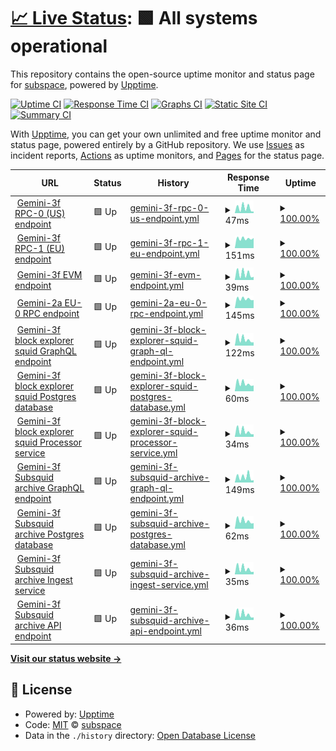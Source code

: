 # [📈 Live Status](https://status.subspace.network): <!--live status--> **🟩 All systems operational**

This repository contains the open-source uptime monitor and status page for [subspace](https://subspace.network), powered by [Upptime](https://github.com/upptime/upptime).

[![Uptime CI](https://github.com/subspace/status/workflows/Uptime%20CI/badge.svg)](https://github.com/subspace/status/actions?query=workflow%3A%22Uptime+CI%22)
[![Response Time CI](https://github.com/subspace/status/workflows/Response%20Time%20CI/badge.svg)](https://github.com/subspace/status/actions?query=workflow%3A%22Response+Time+CI%22)
[![Graphs CI](https://github.com/subspace/status/workflows/Graphs%20CI/badge.svg)](https://github.com/subspace/status/actions?query=workflow%3A%22Graphs+CI%22)
[![Static Site CI](https://github.com/subspace/status/workflows/Static%20Site%20CI/badge.svg)](https://github.com/subspace/status/actions?query=workflow%3A%22Static+Site+CI%22)
[![Summary CI](https://github.com/subspace/status/workflows/Summary%20CI/badge.svg)](https://github.com/subspace/status/actions?query=workflow%3A%22Summary+CI%22)

With [Upptime](https://upptime.js.org), you can get your own unlimited and free uptime monitor and status page, powered entirely by a GitHub repository. We use [Issues](https://github.com/subspace/status/issues) as incident reports, [Actions](https://github.com/subspace/status/actions) as uptime monitors, and [Pages](https://status.subspace.network) for the status page.

<!--start: status pages-->
<!-- This summary is generated by Upptime (https://github.com/upptime/upptime) -->
<!-- Do not edit this manually, your changes will be overwritten -->
<!-- prettier-ignore -->
| URL | Status | History | Response Time | Uptime |
| --- | ------ | ------- | ------------- | ------ |
| <img alt="" src="https://icons.duckduckgo.com/ip3/null.ico" height="13"> [Gemini-3f RPC-0 (US) endpoint](rpc-0.gemini-3f.subspace.network) | 🟩 Up | [gemini-3f-rpc-0-us-endpoint.yml](https://github.com/subspace/status/commits/HEAD/history/gemini-3f-rpc-0-us-endpoint.yml) | <details><summary><img alt="Response time graph" src="./graphs/gemini-3f-rpc-0-us-endpoint/response-time-week.png" height="20"> 47ms</summary><br><a href="https://status.subspace.network/history/gemini-3f-rpc-0-us-endpoint"><img alt="Response time 59" src="https://img.shields.io/endpoint?url=https%3A%2F%2Fraw.githubusercontent.com%2Fsubspace%2Fstatus%2FHEAD%2Fapi%2Fgemini-3f-rpc-0-us-endpoint%2Fresponse-time.json"></a><br><a href="https://status.subspace.network/history/gemini-3f-rpc-0-us-endpoint"><img alt="24-hour response time 14" src="https://img.shields.io/endpoint?url=https%3A%2F%2Fraw.githubusercontent.com%2Fsubspace%2Fstatus%2FHEAD%2Fapi%2Fgemini-3f-rpc-0-us-endpoint%2Fresponse-time-day.json"></a><br><a href="https://status.subspace.network/history/gemini-3f-rpc-0-us-endpoint"><img alt="7-day response time 47" src="https://img.shields.io/endpoint?url=https%3A%2F%2Fraw.githubusercontent.com%2Fsubspace%2Fstatus%2FHEAD%2Fapi%2Fgemini-3f-rpc-0-us-endpoint%2Fresponse-time-week.json"></a><br><a href="https://status.subspace.network/history/gemini-3f-rpc-0-us-endpoint"><img alt="30-day response time 60" src="https://img.shields.io/endpoint?url=https%3A%2F%2Fraw.githubusercontent.com%2Fsubspace%2Fstatus%2FHEAD%2Fapi%2Fgemini-3f-rpc-0-us-endpoint%2Fresponse-time-month.json"></a><br><a href="https://status.subspace.network/history/gemini-3f-rpc-0-us-endpoint"><img alt="1-year response time 59" src="https://img.shields.io/endpoint?url=https%3A%2F%2Fraw.githubusercontent.com%2Fsubspace%2Fstatus%2FHEAD%2Fapi%2Fgemini-3f-rpc-0-us-endpoint%2Fresponse-time-year.json"></a></details> | <details><summary><a href="https://status.subspace.network/history/gemini-3f-rpc-0-us-endpoint">100.00%</a></summary><a href="https://status.subspace.network/history/gemini-3f-rpc-0-us-endpoint"><img alt="All-time uptime 99.94%" src="https://img.shields.io/endpoint?url=https%3A%2F%2Fraw.githubusercontent.com%2Fsubspace%2Fstatus%2FHEAD%2Fapi%2Fgemini-3f-rpc-0-us-endpoint%2Fuptime.json"></a><br><a href="https://status.subspace.network/history/gemini-3f-rpc-0-us-endpoint"><img alt="24-hour uptime 100.00%" src="https://img.shields.io/endpoint?url=https%3A%2F%2Fraw.githubusercontent.com%2Fsubspace%2Fstatus%2FHEAD%2Fapi%2Fgemini-3f-rpc-0-us-endpoint%2Fuptime-day.json"></a><br><a href="https://status.subspace.network/history/gemini-3f-rpc-0-us-endpoint"><img alt="7-day uptime 100.00%" src="https://img.shields.io/endpoint?url=https%3A%2F%2Fraw.githubusercontent.com%2Fsubspace%2Fstatus%2FHEAD%2Fapi%2Fgemini-3f-rpc-0-us-endpoint%2Fuptime-week.json"></a><br><a href="https://status.subspace.network/history/gemini-3f-rpc-0-us-endpoint"><img alt="30-day uptime 99.98%" src="https://img.shields.io/endpoint?url=https%3A%2F%2Fraw.githubusercontent.com%2Fsubspace%2Fstatus%2FHEAD%2Fapi%2Fgemini-3f-rpc-0-us-endpoint%2Fuptime-month.json"></a><br><a href="https://status.subspace.network/history/gemini-3f-rpc-0-us-endpoint"><img alt="1-year uptime 99.94%" src="https://img.shields.io/endpoint?url=https%3A%2F%2Fraw.githubusercontent.com%2Fsubspace%2Fstatus%2FHEAD%2Fapi%2Fgemini-3f-rpc-0-us-endpoint%2Fuptime-year.json"></a></details>
| <img alt="" src="https://icons.duckduckgo.com/ip3/null.ico" height="13"> [Gemini-3f RPC-1 (EU) endpoint](rpc-1.gemini-3f.subspace.network) | 🟩 Up | [gemini-3f-rpc-1-eu-endpoint.yml](https://github.com/subspace/status/commits/HEAD/history/gemini-3f-rpc-1-eu-endpoint.yml) | <details><summary><img alt="Response time graph" src="./graphs/gemini-3f-rpc-1-eu-endpoint/response-time-week.png" height="20"> 151ms</summary><br><a href="https://status.subspace.network/history/gemini-3f-rpc-1-eu-endpoint"><img alt="Response time 156" src="https://img.shields.io/endpoint?url=https%3A%2F%2Fraw.githubusercontent.com%2Fsubspace%2Fstatus%2FHEAD%2Fapi%2Fgemini-3f-rpc-1-eu-endpoint%2Fresponse-time.json"></a><br><a href="https://status.subspace.network/history/gemini-3f-rpc-1-eu-endpoint"><img alt="24-hour response time 160" src="https://img.shields.io/endpoint?url=https%3A%2F%2Fraw.githubusercontent.com%2Fsubspace%2Fstatus%2FHEAD%2Fapi%2Fgemini-3f-rpc-1-eu-endpoint%2Fresponse-time-day.json"></a><br><a href="https://status.subspace.network/history/gemini-3f-rpc-1-eu-endpoint"><img alt="7-day response time 151" src="https://img.shields.io/endpoint?url=https%3A%2F%2Fraw.githubusercontent.com%2Fsubspace%2Fstatus%2FHEAD%2Fapi%2Fgemini-3f-rpc-1-eu-endpoint%2Fresponse-time-week.json"></a><br><a href="https://status.subspace.network/history/gemini-3f-rpc-1-eu-endpoint"><img alt="30-day response time 157" src="https://img.shields.io/endpoint?url=https%3A%2F%2Fraw.githubusercontent.com%2Fsubspace%2Fstatus%2FHEAD%2Fapi%2Fgemini-3f-rpc-1-eu-endpoint%2Fresponse-time-month.json"></a><br><a href="https://status.subspace.network/history/gemini-3f-rpc-1-eu-endpoint"><img alt="1-year response time 156" src="https://img.shields.io/endpoint?url=https%3A%2F%2Fraw.githubusercontent.com%2Fsubspace%2Fstatus%2FHEAD%2Fapi%2Fgemini-3f-rpc-1-eu-endpoint%2Fresponse-time-year.json"></a></details> | <details><summary><a href="https://status.subspace.network/history/gemini-3f-rpc-1-eu-endpoint">100.00%</a></summary><a href="https://status.subspace.network/history/gemini-3f-rpc-1-eu-endpoint"><img alt="All-time uptime 99.98%" src="https://img.shields.io/endpoint?url=https%3A%2F%2Fraw.githubusercontent.com%2Fsubspace%2Fstatus%2FHEAD%2Fapi%2Fgemini-3f-rpc-1-eu-endpoint%2Fuptime.json"></a><br><a href="https://status.subspace.network/history/gemini-3f-rpc-1-eu-endpoint"><img alt="24-hour uptime 100.00%" src="https://img.shields.io/endpoint?url=https%3A%2F%2Fraw.githubusercontent.com%2Fsubspace%2Fstatus%2FHEAD%2Fapi%2Fgemini-3f-rpc-1-eu-endpoint%2Fuptime-day.json"></a><br><a href="https://status.subspace.network/history/gemini-3f-rpc-1-eu-endpoint"><img alt="7-day uptime 100.00%" src="https://img.shields.io/endpoint?url=https%3A%2F%2Fraw.githubusercontent.com%2Fsubspace%2Fstatus%2FHEAD%2Fapi%2Fgemini-3f-rpc-1-eu-endpoint%2Fuptime-week.json"></a><br><a href="https://status.subspace.network/history/gemini-3f-rpc-1-eu-endpoint"><img alt="30-day uptime 100.00%" src="https://img.shields.io/endpoint?url=https%3A%2F%2Fraw.githubusercontent.com%2Fsubspace%2Fstatus%2FHEAD%2Fapi%2Fgemini-3f-rpc-1-eu-endpoint%2Fuptime-month.json"></a><br><a href="https://status.subspace.network/history/gemini-3f-rpc-1-eu-endpoint"><img alt="1-year uptime 99.98%" src="https://img.shields.io/endpoint?url=https%3A%2F%2Fraw.githubusercontent.com%2Fsubspace%2Fstatus%2FHEAD%2Fapi%2Fgemini-3f-rpc-1-eu-endpoint%2Fuptime-year.json"></a></details>
| <img alt="" src="https://icons.duckduckgo.com/ip3/null.ico" height="13"> [Gemini-3f EVM endpoint](domain-3.evm.gemini-3f.subspace.network) | 🟩 Up | [gemini-3f-evm-endpoint.yml](https://github.com/subspace/status/commits/HEAD/history/gemini-3f-evm-endpoint.yml) | <details><summary><img alt="Response time graph" src="./graphs/gemini-3f-evm-endpoint/response-time-week.png" height="20"> 39ms</summary><br><a href="https://status.subspace.network/history/gemini-3f-evm-endpoint"><img alt="Response time 54" src="https://img.shields.io/endpoint?url=https%3A%2F%2Fraw.githubusercontent.com%2Fsubspace%2Fstatus%2FHEAD%2Fapi%2Fgemini-3f-evm-endpoint%2Fresponse-time.json"></a><br><a href="https://status.subspace.network/history/gemini-3f-evm-endpoint"><img alt="24-hour response time 19" src="https://img.shields.io/endpoint?url=https%3A%2F%2Fraw.githubusercontent.com%2Fsubspace%2Fstatus%2FHEAD%2Fapi%2Fgemini-3f-evm-endpoint%2Fresponse-time-day.json"></a><br><a href="https://status.subspace.network/history/gemini-3f-evm-endpoint"><img alt="7-day response time 39" src="https://img.shields.io/endpoint?url=https%3A%2F%2Fraw.githubusercontent.com%2Fsubspace%2Fstatus%2FHEAD%2Fapi%2Fgemini-3f-evm-endpoint%2Fresponse-time-week.json"></a><br><a href="https://status.subspace.network/history/gemini-3f-evm-endpoint"><img alt="30-day response time 44" src="https://img.shields.io/endpoint?url=https%3A%2F%2Fraw.githubusercontent.com%2Fsubspace%2Fstatus%2FHEAD%2Fapi%2Fgemini-3f-evm-endpoint%2Fresponse-time-month.json"></a><br><a href="https://status.subspace.network/history/gemini-3f-evm-endpoint"><img alt="1-year response time 54" src="https://img.shields.io/endpoint?url=https%3A%2F%2Fraw.githubusercontent.com%2Fsubspace%2Fstatus%2FHEAD%2Fapi%2Fgemini-3f-evm-endpoint%2Fresponse-time-year.json"></a></details> | <details><summary><a href="https://status.subspace.network/history/gemini-3f-evm-endpoint">100.00%</a></summary><a href="https://status.subspace.network/history/gemini-3f-evm-endpoint"><img alt="All-time uptime 95.93%" src="https://img.shields.io/endpoint?url=https%3A%2F%2Fraw.githubusercontent.com%2Fsubspace%2Fstatus%2FHEAD%2Fapi%2Fgemini-3f-evm-endpoint%2Fuptime.json"></a><br><a href="https://status.subspace.network/history/gemini-3f-evm-endpoint"><img alt="24-hour uptime 100.00%" src="https://img.shields.io/endpoint?url=https%3A%2F%2Fraw.githubusercontent.com%2Fsubspace%2Fstatus%2FHEAD%2Fapi%2Fgemini-3f-evm-endpoint%2Fuptime-day.json"></a><br><a href="https://status.subspace.network/history/gemini-3f-evm-endpoint"><img alt="7-day uptime 100.00%" src="https://img.shields.io/endpoint?url=https%3A%2F%2Fraw.githubusercontent.com%2Fsubspace%2Fstatus%2FHEAD%2Fapi%2Fgemini-3f-evm-endpoint%2Fuptime-week.json"></a><br><a href="https://status.subspace.network/history/gemini-3f-evm-endpoint"><img alt="30-day uptime 100.00%" src="https://img.shields.io/endpoint?url=https%3A%2F%2Fraw.githubusercontent.com%2Fsubspace%2Fstatus%2FHEAD%2Fapi%2Fgemini-3f-evm-endpoint%2Fuptime-month.json"></a><br><a href="https://status.subspace.network/history/gemini-3f-evm-endpoint"><img alt="1-year uptime 95.93%" src="https://img.shields.io/endpoint?url=https%3A%2F%2Fraw.githubusercontent.com%2Fsubspace%2Fstatus%2FHEAD%2Fapi%2Fgemini-3f-evm-endpoint%2Fuptime-year.json"></a></details>
| <img alt="" src="https://icons.duckduckgo.com/ip3/null.ico" height="13"> [Gemini-2a EU-0 RPC endpoint](eu-0.gemini-2a.subspace.network) | 🟩 Up | [gemini-2a-eu-0-rpc-endpoint.yml](https://github.com/subspace/status/commits/HEAD/history/gemini-2a-eu-0-rpc-endpoint.yml) | <details><summary><img alt="Response time graph" src="./graphs/gemini-2a-eu-0-rpc-endpoint/response-time-week.png" height="20"> 145ms</summary><br><a href="https://status.subspace.network/history/gemini-2a-eu-0-rpc-endpoint"><img alt="Response time 168" src="https://img.shields.io/endpoint?url=https%3A%2F%2Fraw.githubusercontent.com%2Fsubspace%2Fstatus%2FHEAD%2Fapi%2Fgemini-2a-eu-0-rpc-endpoint%2Fresponse-time.json"></a><br><a href="https://status.subspace.network/history/gemini-2a-eu-0-rpc-endpoint"><img alt="24-hour response time 126" src="https://img.shields.io/endpoint?url=https%3A%2F%2Fraw.githubusercontent.com%2Fsubspace%2Fstatus%2FHEAD%2Fapi%2Fgemini-2a-eu-0-rpc-endpoint%2Fresponse-time-day.json"></a><br><a href="https://status.subspace.network/history/gemini-2a-eu-0-rpc-endpoint"><img alt="7-day response time 145" src="https://img.shields.io/endpoint?url=https%3A%2F%2Fraw.githubusercontent.com%2Fsubspace%2Fstatus%2FHEAD%2Fapi%2Fgemini-2a-eu-0-rpc-endpoint%2Fresponse-time-week.json"></a><br><a href="https://status.subspace.network/history/gemini-2a-eu-0-rpc-endpoint"><img alt="30-day response time 147" src="https://img.shields.io/endpoint?url=https%3A%2F%2Fraw.githubusercontent.com%2Fsubspace%2Fstatus%2FHEAD%2Fapi%2Fgemini-2a-eu-0-rpc-endpoint%2Fresponse-time-month.json"></a><br><a href="https://status.subspace.network/history/gemini-2a-eu-0-rpc-endpoint"><img alt="1-year response time 168" src="https://img.shields.io/endpoint?url=https%3A%2F%2Fraw.githubusercontent.com%2Fsubspace%2Fstatus%2FHEAD%2Fapi%2Fgemini-2a-eu-0-rpc-endpoint%2Fresponse-time-year.json"></a></details> | <details><summary><a href="https://status.subspace.network/history/gemini-2a-eu-0-rpc-endpoint">100.00%</a></summary><a href="https://status.subspace.network/history/gemini-2a-eu-0-rpc-endpoint"><img alt="All-time uptime 100.00%" src="https://img.shields.io/endpoint?url=https%3A%2F%2Fraw.githubusercontent.com%2Fsubspace%2Fstatus%2FHEAD%2Fapi%2Fgemini-2a-eu-0-rpc-endpoint%2Fuptime.json"></a><br><a href="https://status.subspace.network/history/gemini-2a-eu-0-rpc-endpoint"><img alt="24-hour uptime 100.00%" src="https://img.shields.io/endpoint?url=https%3A%2F%2Fraw.githubusercontent.com%2Fsubspace%2Fstatus%2FHEAD%2Fapi%2Fgemini-2a-eu-0-rpc-endpoint%2Fuptime-day.json"></a><br><a href="https://status.subspace.network/history/gemini-2a-eu-0-rpc-endpoint"><img alt="7-day uptime 100.00%" src="https://img.shields.io/endpoint?url=https%3A%2F%2Fraw.githubusercontent.com%2Fsubspace%2Fstatus%2FHEAD%2Fapi%2Fgemini-2a-eu-0-rpc-endpoint%2Fuptime-week.json"></a><br><a href="https://status.subspace.network/history/gemini-2a-eu-0-rpc-endpoint"><img alt="30-day uptime 100.00%" src="https://img.shields.io/endpoint?url=https%3A%2F%2Fraw.githubusercontent.com%2Fsubspace%2Fstatus%2FHEAD%2Fapi%2Fgemini-2a-eu-0-rpc-endpoint%2Fuptime-month.json"></a><br><a href="https://status.subspace.network/history/gemini-2a-eu-0-rpc-endpoint"><img alt="1-year uptime 100.00%" src="https://img.shields.io/endpoint?url=https%3A%2F%2Fraw.githubusercontent.com%2Fsubspace%2Fstatus%2FHEAD%2Fapi%2Fgemini-2a-eu-0-rpc-endpoint%2Fuptime-year.json"></a></details>
| <img alt="" src="https://icons.duckduckgo.com/ip3/squid.gemini-3f.subspace.network.ico" height="13"> [Gemini-3f block explorer squid GraphQL endpoint](https://squid.gemini-3f.subspace.network/graphql) | 🟩 Up | [gemini-3f-block-explorer-squid-graph-ql-endpoint.yml](https://github.com/subspace/status/commits/HEAD/history/gemini-3f-block-explorer-squid-graph-ql-endpoint.yml) | <details><summary><img alt="Response time graph" src="./graphs/gemini-3f-block-explorer-squid-graph-ql-endpoint/response-time-week.png" height="20"> 122ms</summary><br><a href="https://status.subspace.network/history/gemini-3f-block-explorer-squid-graph-ql-endpoint"><img alt="Response time 128" src="https://img.shields.io/endpoint?url=https%3A%2F%2Fraw.githubusercontent.com%2Fsubspace%2Fstatus%2FHEAD%2Fapi%2Fgemini-3f-block-explorer-squid-graph-ql-endpoint%2Fresponse-time.json"></a><br><a href="https://status.subspace.network/history/gemini-3f-block-explorer-squid-graph-ql-endpoint"><img alt="24-hour response time 63" src="https://img.shields.io/endpoint?url=https%3A%2F%2Fraw.githubusercontent.com%2Fsubspace%2Fstatus%2FHEAD%2Fapi%2Fgemini-3f-block-explorer-squid-graph-ql-endpoint%2Fresponse-time-day.json"></a><br><a href="https://status.subspace.network/history/gemini-3f-block-explorer-squid-graph-ql-endpoint"><img alt="7-day response time 122" src="https://img.shields.io/endpoint?url=https%3A%2F%2Fraw.githubusercontent.com%2Fsubspace%2Fstatus%2FHEAD%2Fapi%2Fgemini-3f-block-explorer-squid-graph-ql-endpoint%2Fresponse-time-week.json"></a><br><a href="https://status.subspace.network/history/gemini-3f-block-explorer-squid-graph-ql-endpoint"><img alt="30-day response time 121" src="https://img.shields.io/endpoint?url=https%3A%2F%2Fraw.githubusercontent.com%2Fsubspace%2Fstatus%2FHEAD%2Fapi%2Fgemini-3f-block-explorer-squid-graph-ql-endpoint%2Fresponse-time-month.json"></a><br><a href="https://status.subspace.network/history/gemini-3f-block-explorer-squid-graph-ql-endpoint"><img alt="1-year response time 128" src="https://img.shields.io/endpoint?url=https%3A%2F%2Fraw.githubusercontent.com%2Fsubspace%2Fstatus%2FHEAD%2Fapi%2Fgemini-3f-block-explorer-squid-graph-ql-endpoint%2Fresponse-time-year.json"></a></details> | <details><summary><a href="https://status.subspace.network/history/gemini-3f-block-explorer-squid-graph-ql-endpoint">100.00%</a></summary><a href="https://status.subspace.network/history/gemini-3f-block-explorer-squid-graph-ql-endpoint"><img alt="All-time uptime 99.32%" src="https://img.shields.io/endpoint?url=https%3A%2F%2Fraw.githubusercontent.com%2Fsubspace%2Fstatus%2FHEAD%2Fapi%2Fgemini-3f-block-explorer-squid-graph-ql-endpoint%2Fuptime.json"></a><br><a href="https://status.subspace.network/history/gemini-3f-block-explorer-squid-graph-ql-endpoint"><img alt="24-hour uptime 100.00%" src="https://img.shields.io/endpoint?url=https%3A%2F%2Fraw.githubusercontent.com%2Fsubspace%2Fstatus%2FHEAD%2Fapi%2Fgemini-3f-block-explorer-squid-graph-ql-endpoint%2Fuptime-day.json"></a><br><a href="https://status.subspace.network/history/gemini-3f-block-explorer-squid-graph-ql-endpoint"><img alt="7-day uptime 100.00%" src="https://img.shields.io/endpoint?url=https%3A%2F%2Fraw.githubusercontent.com%2Fsubspace%2Fstatus%2FHEAD%2Fapi%2Fgemini-3f-block-explorer-squid-graph-ql-endpoint%2Fuptime-week.json"></a><br><a href="https://status.subspace.network/history/gemini-3f-block-explorer-squid-graph-ql-endpoint"><img alt="30-day uptime 100.00%" src="https://img.shields.io/endpoint?url=https%3A%2F%2Fraw.githubusercontent.com%2Fsubspace%2Fstatus%2FHEAD%2Fapi%2Fgemini-3f-block-explorer-squid-graph-ql-endpoint%2Fuptime-month.json"></a><br><a href="https://status.subspace.network/history/gemini-3f-block-explorer-squid-graph-ql-endpoint"><img alt="1-year uptime 99.32%" src="https://img.shields.io/endpoint?url=https%3A%2F%2Fraw.githubusercontent.com%2Fsubspace%2Fstatus%2FHEAD%2Fapi%2Fgemini-3f-block-explorer-squid-graph-ql-endpoint%2Fuptime-year.json"></a></details>
| <img alt="" src="https://icons.duckduckgo.com/ip3/squid.gemini-3f.subspace.network.ico" height="13"> [Gemini-3f block explorer squid Postgres database](https://squid.gemini-3f.subspace.network/db-health) | 🟩 Up | [gemini-3f-block-explorer-squid-postgres-database.yml](https://github.com/subspace/status/commits/HEAD/history/gemini-3f-block-explorer-squid-postgres-database.yml) | <details><summary><img alt="Response time graph" src="./graphs/gemini-3f-block-explorer-squid-postgres-database/response-time-week.png" height="20"> 60ms</summary><br><a href="https://status.subspace.network/history/gemini-3f-block-explorer-squid-postgres-database"><img alt="Response time 67" src="https://img.shields.io/endpoint?url=https%3A%2F%2Fraw.githubusercontent.com%2Fsubspace%2Fstatus%2FHEAD%2Fapi%2Fgemini-3f-block-explorer-squid-postgres-database%2Fresponse-time.json"></a><br><a href="https://status.subspace.network/history/gemini-3f-block-explorer-squid-postgres-database"><img alt="24-hour response time 45" src="https://img.shields.io/endpoint?url=https%3A%2F%2Fraw.githubusercontent.com%2Fsubspace%2Fstatus%2FHEAD%2Fapi%2Fgemini-3f-block-explorer-squid-postgres-database%2Fresponse-time-day.json"></a><br><a href="https://status.subspace.network/history/gemini-3f-block-explorer-squid-postgres-database"><img alt="7-day response time 60" src="https://img.shields.io/endpoint?url=https%3A%2F%2Fraw.githubusercontent.com%2Fsubspace%2Fstatus%2FHEAD%2Fapi%2Fgemini-3f-block-explorer-squid-postgres-database%2Fresponse-time-week.json"></a><br><a href="https://status.subspace.network/history/gemini-3f-block-explorer-squid-postgres-database"><img alt="30-day response time 60" src="https://img.shields.io/endpoint?url=https%3A%2F%2Fraw.githubusercontent.com%2Fsubspace%2Fstatus%2FHEAD%2Fapi%2Fgemini-3f-block-explorer-squid-postgres-database%2Fresponse-time-month.json"></a><br><a href="https://status.subspace.network/history/gemini-3f-block-explorer-squid-postgres-database"><img alt="1-year response time 67" src="https://img.shields.io/endpoint?url=https%3A%2F%2Fraw.githubusercontent.com%2Fsubspace%2Fstatus%2FHEAD%2Fapi%2Fgemini-3f-block-explorer-squid-postgres-database%2Fresponse-time-year.json"></a></details> | <details><summary><a href="https://status.subspace.network/history/gemini-3f-block-explorer-squid-postgres-database">100.00%</a></summary><a href="https://status.subspace.network/history/gemini-3f-block-explorer-squid-postgres-database"><img alt="All-time uptime 99.32%" src="https://img.shields.io/endpoint?url=https%3A%2F%2Fraw.githubusercontent.com%2Fsubspace%2Fstatus%2FHEAD%2Fapi%2Fgemini-3f-block-explorer-squid-postgres-database%2Fuptime.json"></a><br><a href="https://status.subspace.network/history/gemini-3f-block-explorer-squid-postgres-database"><img alt="24-hour uptime 100.00%" src="https://img.shields.io/endpoint?url=https%3A%2F%2Fraw.githubusercontent.com%2Fsubspace%2Fstatus%2FHEAD%2Fapi%2Fgemini-3f-block-explorer-squid-postgres-database%2Fuptime-day.json"></a><br><a href="https://status.subspace.network/history/gemini-3f-block-explorer-squid-postgres-database"><img alt="7-day uptime 100.00%" src="https://img.shields.io/endpoint?url=https%3A%2F%2Fraw.githubusercontent.com%2Fsubspace%2Fstatus%2FHEAD%2Fapi%2Fgemini-3f-block-explorer-squid-postgres-database%2Fuptime-week.json"></a><br><a href="https://status.subspace.network/history/gemini-3f-block-explorer-squid-postgres-database"><img alt="30-day uptime 100.00%" src="https://img.shields.io/endpoint?url=https%3A%2F%2Fraw.githubusercontent.com%2Fsubspace%2Fstatus%2FHEAD%2Fapi%2Fgemini-3f-block-explorer-squid-postgres-database%2Fuptime-month.json"></a><br><a href="https://status.subspace.network/history/gemini-3f-block-explorer-squid-postgres-database"><img alt="1-year uptime 99.32%" src="https://img.shields.io/endpoint?url=https%3A%2F%2Fraw.githubusercontent.com%2Fsubspace%2Fstatus%2FHEAD%2Fapi%2Fgemini-3f-block-explorer-squid-postgres-database%2Fuptime-year.json"></a></details>
| <img alt="" src="https://icons.duckduckgo.com/ip3/squid.gemini-3f.subspace.network.ico" height="13"> [Gemini-3f block explorer squid Processor service](https://squid.gemini-3f.subspace.network/processor-health) | 🟩 Up | [gemini-3f-block-explorer-squid-processor-service.yml](https://github.com/subspace/status/commits/HEAD/history/gemini-3f-block-explorer-squid-processor-service.yml) | <details><summary><img alt="Response time graph" src="./graphs/gemini-3f-block-explorer-squid-processor-service/response-time-week.png" height="20"> 34ms</summary><br><a href="https://status.subspace.network/history/gemini-3f-block-explorer-squid-processor-service"><img alt="Response time 35" src="https://img.shields.io/endpoint?url=https%3A%2F%2Fraw.githubusercontent.com%2Fsubspace%2Fstatus%2FHEAD%2Fapi%2Fgemini-3f-block-explorer-squid-processor-service%2Fresponse-time.json"></a><br><a href="https://status.subspace.network/history/gemini-3f-block-explorer-squid-processor-service"><img alt="24-hour response time 16" src="https://img.shields.io/endpoint?url=https%3A%2F%2Fraw.githubusercontent.com%2Fsubspace%2Fstatus%2FHEAD%2Fapi%2Fgemini-3f-block-explorer-squid-processor-service%2Fresponse-time-day.json"></a><br><a href="https://status.subspace.network/history/gemini-3f-block-explorer-squid-processor-service"><img alt="7-day response time 34" src="https://img.shields.io/endpoint?url=https%3A%2F%2Fraw.githubusercontent.com%2Fsubspace%2Fstatus%2FHEAD%2Fapi%2Fgemini-3f-block-explorer-squid-processor-service%2Fresponse-time-week.json"></a><br><a href="https://status.subspace.network/history/gemini-3f-block-explorer-squid-processor-service"><img alt="30-day response time 33" src="https://img.shields.io/endpoint?url=https%3A%2F%2Fraw.githubusercontent.com%2Fsubspace%2Fstatus%2FHEAD%2Fapi%2Fgemini-3f-block-explorer-squid-processor-service%2Fresponse-time-month.json"></a><br><a href="https://status.subspace.network/history/gemini-3f-block-explorer-squid-processor-service"><img alt="1-year response time 35" src="https://img.shields.io/endpoint?url=https%3A%2F%2Fraw.githubusercontent.com%2Fsubspace%2Fstatus%2FHEAD%2Fapi%2Fgemini-3f-block-explorer-squid-processor-service%2Fresponse-time-year.json"></a></details> | <details><summary><a href="https://status.subspace.network/history/gemini-3f-block-explorer-squid-processor-service">100.00%</a></summary><a href="https://status.subspace.network/history/gemini-3f-block-explorer-squid-processor-service"><img alt="All-time uptime 99.21%" src="https://img.shields.io/endpoint?url=https%3A%2F%2Fraw.githubusercontent.com%2Fsubspace%2Fstatus%2FHEAD%2Fapi%2Fgemini-3f-block-explorer-squid-processor-service%2Fuptime.json"></a><br><a href="https://status.subspace.network/history/gemini-3f-block-explorer-squid-processor-service"><img alt="24-hour uptime 100.00%" src="https://img.shields.io/endpoint?url=https%3A%2F%2Fraw.githubusercontent.com%2Fsubspace%2Fstatus%2FHEAD%2Fapi%2Fgemini-3f-block-explorer-squid-processor-service%2Fuptime-day.json"></a><br><a href="https://status.subspace.network/history/gemini-3f-block-explorer-squid-processor-service"><img alt="7-day uptime 100.00%" src="https://img.shields.io/endpoint?url=https%3A%2F%2Fraw.githubusercontent.com%2Fsubspace%2Fstatus%2FHEAD%2Fapi%2Fgemini-3f-block-explorer-squid-processor-service%2Fuptime-week.json"></a><br><a href="https://status.subspace.network/history/gemini-3f-block-explorer-squid-processor-service"><img alt="30-day uptime 99.82%" src="https://img.shields.io/endpoint?url=https%3A%2F%2Fraw.githubusercontent.com%2Fsubspace%2Fstatus%2FHEAD%2Fapi%2Fgemini-3f-block-explorer-squid-processor-service%2Fuptime-month.json"></a><br><a href="https://status.subspace.network/history/gemini-3f-block-explorer-squid-processor-service"><img alt="1-year uptime 99.21%" src="https://img.shields.io/endpoint?url=https%3A%2F%2Fraw.githubusercontent.com%2Fsubspace%2Fstatus%2FHEAD%2Fapi%2Fgemini-3f-block-explorer-squid-processor-service%2Fuptime-year.json"></a></details>
| <img alt="" src="https://icons.duckduckgo.com/ip3/archive.gemini-3f.subspace.network.ico" height="13"> [Gemini-3f Subsquid archive GraphQL endpoint](https://archive.gemini-3f.subspace.network/graphql?query=%7B__typename%7D) | 🟩 Up | [gemini-3f-subsquid-archive-graph-ql-endpoint.yml](https://github.com/subspace/status/commits/HEAD/history/gemini-3f-subsquid-archive-graph-ql-endpoint.yml) | <details><summary><img alt="Response time graph" src="./graphs/gemini-3f-subsquid-archive-graph-ql-endpoint/response-time-week.png" height="20"> 149ms</summary><br><a href="https://status.subspace.network/history/gemini-3f-subsquid-archive-graph-ql-endpoint"><img alt="Response time 133" src="https://img.shields.io/endpoint?url=https%3A%2F%2Fraw.githubusercontent.com%2Fsubspace%2Fstatus%2FHEAD%2Fapi%2Fgemini-3f-subsquid-archive-graph-ql-endpoint%2Fresponse-time.json"></a><br><a href="https://status.subspace.network/history/gemini-3f-subsquid-archive-graph-ql-endpoint"><img alt="24-hour response time 61" src="https://img.shields.io/endpoint?url=https%3A%2F%2Fraw.githubusercontent.com%2Fsubspace%2Fstatus%2FHEAD%2Fapi%2Fgemini-3f-subsquid-archive-graph-ql-endpoint%2Fresponse-time-day.json"></a><br><a href="https://status.subspace.network/history/gemini-3f-subsquid-archive-graph-ql-endpoint"><img alt="7-day response time 149" src="https://img.shields.io/endpoint?url=https%3A%2F%2Fraw.githubusercontent.com%2Fsubspace%2Fstatus%2FHEAD%2Fapi%2Fgemini-3f-subsquid-archive-graph-ql-endpoint%2Fresponse-time-week.json"></a><br><a href="https://status.subspace.network/history/gemini-3f-subsquid-archive-graph-ql-endpoint"><img alt="30-day response time 125" src="https://img.shields.io/endpoint?url=https%3A%2F%2Fraw.githubusercontent.com%2Fsubspace%2Fstatus%2FHEAD%2Fapi%2Fgemini-3f-subsquid-archive-graph-ql-endpoint%2Fresponse-time-month.json"></a><br><a href="https://status.subspace.network/history/gemini-3f-subsquid-archive-graph-ql-endpoint"><img alt="1-year response time 133" src="https://img.shields.io/endpoint?url=https%3A%2F%2Fraw.githubusercontent.com%2Fsubspace%2Fstatus%2FHEAD%2Fapi%2Fgemini-3f-subsquid-archive-graph-ql-endpoint%2Fresponse-time-year.json"></a></details> | <details><summary><a href="https://status.subspace.network/history/gemini-3f-subsquid-archive-graph-ql-endpoint">100.00%</a></summary><a href="https://status.subspace.network/history/gemini-3f-subsquid-archive-graph-ql-endpoint"><img alt="All-time uptime 99.23%" src="https://img.shields.io/endpoint?url=https%3A%2F%2Fraw.githubusercontent.com%2Fsubspace%2Fstatus%2FHEAD%2Fapi%2Fgemini-3f-subsquid-archive-graph-ql-endpoint%2Fuptime.json"></a><br><a href="https://status.subspace.network/history/gemini-3f-subsquid-archive-graph-ql-endpoint"><img alt="24-hour uptime 100.00%" src="https://img.shields.io/endpoint?url=https%3A%2F%2Fraw.githubusercontent.com%2Fsubspace%2Fstatus%2FHEAD%2Fapi%2Fgemini-3f-subsquid-archive-graph-ql-endpoint%2Fuptime-day.json"></a><br><a href="https://status.subspace.network/history/gemini-3f-subsquid-archive-graph-ql-endpoint"><img alt="7-day uptime 100.00%" src="https://img.shields.io/endpoint?url=https%3A%2F%2Fraw.githubusercontent.com%2Fsubspace%2Fstatus%2FHEAD%2Fapi%2Fgemini-3f-subsquid-archive-graph-ql-endpoint%2Fuptime-week.json"></a><br><a href="https://status.subspace.network/history/gemini-3f-subsquid-archive-graph-ql-endpoint"><img alt="30-day uptime 100.00%" src="https://img.shields.io/endpoint?url=https%3A%2F%2Fraw.githubusercontent.com%2Fsubspace%2Fstatus%2FHEAD%2Fapi%2Fgemini-3f-subsquid-archive-graph-ql-endpoint%2Fuptime-month.json"></a><br><a href="https://status.subspace.network/history/gemini-3f-subsquid-archive-graph-ql-endpoint"><img alt="1-year uptime 99.23%" src="https://img.shields.io/endpoint?url=https%3A%2F%2Fraw.githubusercontent.com%2Fsubspace%2Fstatus%2FHEAD%2Fapi%2Fgemini-3f-subsquid-archive-graph-ql-endpoint%2Fuptime-year.json"></a></details>
| <img alt="" src="https://icons.duckduckgo.com/ip3/archive.gemini-3f.subspace.network.ico" height="13"> [Gemini-3f Subsquid archive Postgres database](https://archive.gemini-3f.subspace.network/db-health) | 🟩 Up | [gemini-3f-subsquid-archive-postgres-database.yml](https://github.com/subspace/status/commits/HEAD/history/gemini-3f-subsquid-archive-postgres-database.yml) | <details><summary><img alt="Response time graph" src="./graphs/gemini-3f-subsquid-archive-postgres-database/response-time-week.png" height="20"> 62ms</summary><br><a href="https://status.subspace.network/history/gemini-3f-subsquid-archive-postgres-database"><img alt="Response time 64" src="https://img.shields.io/endpoint?url=https%3A%2F%2Fraw.githubusercontent.com%2Fsubspace%2Fstatus%2FHEAD%2Fapi%2Fgemini-3f-subsquid-archive-postgres-database%2Fresponse-time.json"></a><br><a href="https://status.subspace.network/history/gemini-3f-subsquid-archive-postgres-database"><img alt="24-hour response time 43" src="https://img.shields.io/endpoint?url=https%3A%2F%2Fraw.githubusercontent.com%2Fsubspace%2Fstatus%2FHEAD%2Fapi%2Fgemini-3f-subsquid-archive-postgres-database%2Fresponse-time-day.json"></a><br><a href="https://status.subspace.network/history/gemini-3f-subsquid-archive-postgres-database"><img alt="7-day response time 62" src="https://img.shields.io/endpoint?url=https%3A%2F%2Fraw.githubusercontent.com%2Fsubspace%2Fstatus%2FHEAD%2Fapi%2Fgemini-3f-subsquid-archive-postgres-database%2Fresponse-time-week.json"></a><br><a href="https://status.subspace.network/history/gemini-3f-subsquid-archive-postgres-database"><img alt="30-day response time 61" src="https://img.shields.io/endpoint?url=https%3A%2F%2Fraw.githubusercontent.com%2Fsubspace%2Fstatus%2FHEAD%2Fapi%2Fgemini-3f-subsquid-archive-postgres-database%2Fresponse-time-month.json"></a><br><a href="https://status.subspace.network/history/gemini-3f-subsquid-archive-postgres-database"><img alt="1-year response time 64" src="https://img.shields.io/endpoint?url=https%3A%2F%2Fraw.githubusercontent.com%2Fsubspace%2Fstatus%2FHEAD%2Fapi%2Fgemini-3f-subsquid-archive-postgres-database%2Fresponse-time-year.json"></a></details> | <details><summary><a href="https://status.subspace.network/history/gemini-3f-subsquid-archive-postgres-database">100.00%</a></summary><a href="https://status.subspace.network/history/gemini-3f-subsquid-archive-postgres-database"><img alt="All-time uptime 99.38%" src="https://img.shields.io/endpoint?url=https%3A%2F%2Fraw.githubusercontent.com%2Fsubspace%2Fstatus%2FHEAD%2Fapi%2Fgemini-3f-subsquid-archive-postgres-database%2Fuptime.json"></a><br><a href="https://status.subspace.network/history/gemini-3f-subsquid-archive-postgres-database"><img alt="24-hour uptime 100.00%" src="https://img.shields.io/endpoint?url=https%3A%2F%2Fraw.githubusercontent.com%2Fsubspace%2Fstatus%2FHEAD%2Fapi%2Fgemini-3f-subsquid-archive-postgres-database%2Fuptime-day.json"></a><br><a href="https://status.subspace.network/history/gemini-3f-subsquid-archive-postgres-database"><img alt="7-day uptime 100.00%" src="https://img.shields.io/endpoint?url=https%3A%2F%2Fraw.githubusercontent.com%2Fsubspace%2Fstatus%2FHEAD%2Fapi%2Fgemini-3f-subsquid-archive-postgres-database%2Fuptime-week.json"></a><br><a href="https://status.subspace.network/history/gemini-3f-subsquid-archive-postgres-database"><img alt="30-day uptime 100.00%" src="https://img.shields.io/endpoint?url=https%3A%2F%2Fraw.githubusercontent.com%2Fsubspace%2Fstatus%2FHEAD%2Fapi%2Fgemini-3f-subsquid-archive-postgres-database%2Fuptime-month.json"></a><br><a href="https://status.subspace.network/history/gemini-3f-subsquid-archive-postgres-database"><img alt="1-year uptime 99.38%" src="https://img.shields.io/endpoint?url=https%3A%2F%2Fraw.githubusercontent.com%2Fsubspace%2Fstatus%2FHEAD%2Fapi%2Fgemini-3f-subsquid-archive-postgres-database%2Fuptime-year.json"></a></details>
| <img alt="" src="https://icons.duckduckgo.com/ip3/archive.gemini-3f.subspace.network.ico" height="13"> [Gemini-3f Subsquid archive Ingest service](https://archive.gemini-3f.subspace.network/ingest-health) | 🟩 Up | [gemini-3f-subsquid-archive-ingest-service.yml](https://github.com/subspace/status/commits/HEAD/history/gemini-3f-subsquid-archive-ingest-service.yml) | <details><summary><img alt="Response time graph" src="./graphs/gemini-3f-subsquid-archive-ingest-service/response-time-week.png" height="20"> 35ms</summary><br><a href="https://status.subspace.network/history/gemini-3f-subsquid-archive-ingest-service"><img alt="Response time 38" src="https://img.shields.io/endpoint?url=https%3A%2F%2Fraw.githubusercontent.com%2Fsubspace%2Fstatus%2FHEAD%2Fapi%2Fgemini-3f-subsquid-archive-ingest-service%2Fresponse-time.json"></a><br><a href="https://status.subspace.network/history/gemini-3f-subsquid-archive-ingest-service"><img alt="24-hour response time 16" src="https://img.shields.io/endpoint?url=https%3A%2F%2Fraw.githubusercontent.com%2Fsubspace%2Fstatus%2FHEAD%2Fapi%2Fgemini-3f-subsquid-archive-ingest-service%2Fresponse-time-day.json"></a><br><a href="https://status.subspace.network/history/gemini-3f-subsquid-archive-ingest-service"><img alt="7-day response time 35" src="https://img.shields.io/endpoint?url=https%3A%2F%2Fraw.githubusercontent.com%2Fsubspace%2Fstatus%2FHEAD%2Fapi%2Fgemini-3f-subsquid-archive-ingest-service%2Fresponse-time-week.json"></a><br><a href="https://status.subspace.network/history/gemini-3f-subsquid-archive-ingest-service"><img alt="30-day response time 34" src="https://img.shields.io/endpoint?url=https%3A%2F%2Fraw.githubusercontent.com%2Fsubspace%2Fstatus%2FHEAD%2Fapi%2Fgemini-3f-subsquid-archive-ingest-service%2Fresponse-time-month.json"></a><br><a href="https://status.subspace.network/history/gemini-3f-subsquid-archive-ingest-service"><img alt="1-year response time 38" src="https://img.shields.io/endpoint?url=https%3A%2F%2Fraw.githubusercontent.com%2Fsubspace%2Fstatus%2FHEAD%2Fapi%2Fgemini-3f-subsquid-archive-ingest-service%2Fresponse-time-year.json"></a></details> | <details><summary><a href="https://status.subspace.network/history/gemini-3f-subsquid-archive-ingest-service">100.00%</a></summary><a href="https://status.subspace.network/history/gemini-3f-subsquid-archive-ingest-service"><img alt="All-time uptime 99.38%" src="https://img.shields.io/endpoint?url=https%3A%2F%2Fraw.githubusercontent.com%2Fsubspace%2Fstatus%2FHEAD%2Fapi%2Fgemini-3f-subsquid-archive-ingest-service%2Fuptime.json"></a><br><a href="https://status.subspace.network/history/gemini-3f-subsquid-archive-ingest-service"><img alt="24-hour uptime 100.00%" src="https://img.shields.io/endpoint?url=https%3A%2F%2Fraw.githubusercontent.com%2Fsubspace%2Fstatus%2FHEAD%2Fapi%2Fgemini-3f-subsquid-archive-ingest-service%2Fuptime-day.json"></a><br><a href="https://status.subspace.network/history/gemini-3f-subsquid-archive-ingest-service"><img alt="7-day uptime 100.00%" src="https://img.shields.io/endpoint?url=https%3A%2F%2Fraw.githubusercontent.com%2Fsubspace%2Fstatus%2FHEAD%2Fapi%2Fgemini-3f-subsquid-archive-ingest-service%2Fuptime-week.json"></a><br><a href="https://status.subspace.network/history/gemini-3f-subsquid-archive-ingest-service"><img alt="30-day uptime 100.00%" src="https://img.shields.io/endpoint?url=https%3A%2F%2Fraw.githubusercontent.com%2Fsubspace%2Fstatus%2FHEAD%2Fapi%2Fgemini-3f-subsquid-archive-ingest-service%2Fuptime-month.json"></a><br><a href="https://status.subspace.network/history/gemini-3f-subsquid-archive-ingest-service"><img alt="1-year uptime 99.38%" src="https://img.shields.io/endpoint?url=https%3A%2F%2Fraw.githubusercontent.com%2Fsubspace%2Fstatus%2FHEAD%2Fapi%2Fgemini-3f-subsquid-archive-ingest-service%2Fuptime-year.json"></a></details>
| <img alt="" src="https://icons.duckduckgo.com/ip3/archive.gemini-3f.subspace.network.ico" height="13"> [Gemini-3f Subsquid archive API endpoint](https://archive.gemini-3f.subspace.network/api) | 🟩 Up | [gemini-3f-subsquid-archive-api-endpoint.yml](https://github.com/subspace/status/commits/HEAD/history/gemini-3f-subsquid-archive-api-endpoint.yml) | <details><summary><img alt="Response time graph" src="./graphs/gemini-3f-subsquid-archive-api-endpoint/response-time-week.png" height="20"> 36ms</summary><br><a href="https://status.subspace.network/history/gemini-3f-subsquid-archive-api-endpoint"><img alt="Response time 38" src="https://img.shields.io/endpoint?url=https%3A%2F%2Fraw.githubusercontent.com%2Fsubspace%2Fstatus%2FHEAD%2Fapi%2Fgemini-3f-subsquid-archive-api-endpoint%2Fresponse-time.json"></a><br><a href="https://status.subspace.network/history/gemini-3f-subsquid-archive-api-endpoint"><img alt="24-hour response time 16" src="https://img.shields.io/endpoint?url=https%3A%2F%2Fraw.githubusercontent.com%2Fsubspace%2Fstatus%2FHEAD%2Fapi%2Fgemini-3f-subsquid-archive-api-endpoint%2Fresponse-time-day.json"></a><br><a href="https://status.subspace.network/history/gemini-3f-subsquid-archive-api-endpoint"><img alt="7-day response time 36" src="https://img.shields.io/endpoint?url=https%3A%2F%2Fraw.githubusercontent.com%2Fsubspace%2Fstatus%2FHEAD%2Fapi%2Fgemini-3f-subsquid-archive-api-endpoint%2Fresponse-time-week.json"></a><br><a href="https://status.subspace.network/history/gemini-3f-subsquid-archive-api-endpoint"><img alt="30-day response time 34" src="https://img.shields.io/endpoint?url=https%3A%2F%2Fraw.githubusercontent.com%2Fsubspace%2Fstatus%2FHEAD%2Fapi%2Fgemini-3f-subsquid-archive-api-endpoint%2Fresponse-time-month.json"></a><br><a href="https://status.subspace.network/history/gemini-3f-subsquid-archive-api-endpoint"><img alt="1-year response time 38" src="https://img.shields.io/endpoint?url=https%3A%2F%2Fraw.githubusercontent.com%2Fsubspace%2Fstatus%2FHEAD%2Fapi%2Fgemini-3f-subsquid-archive-api-endpoint%2Fresponse-time-year.json"></a></details> | <details><summary><a href="https://status.subspace.network/history/gemini-3f-subsquid-archive-api-endpoint">100.00%</a></summary><a href="https://status.subspace.network/history/gemini-3f-subsquid-archive-api-endpoint"><img alt="All-time uptime 99.32%" src="https://img.shields.io/endpoint?url=https%3A%2F%2Fraw.githubusercontent.com%2Fsubspace%2Fstatus%2FHEAD%2Fapi%2Fgemini-3f-subsquid-archive-api-endpoint%2Fuptime.json"></a><br><a href="https://status.subspace.network/history/gemini-3f-subsquid-archive-api-endpoint"><img alt="24-hour uptime 100.00%" src="https://img.shields.io/endpoint?url=https%3A%2F%2Fraw.githubusercontent.com%2Fsubspace%2Fstatus%2FHEAD%2Fapi%2Fgemini-3f-subsquid-archive-api-endpoint%2Fuptime-day.json"></a><br><a href="https://status.subspace.network/history/gemini-3f-subsquid-archive-api-endpoint"><img alt="7-day uptime 100.00%" src="https://img.shields.io/endpoint?url=https%3A%2F%2Fraw.githubusercontent.com%2Fsubspace%2Fstatus%2FHEAD%2Fapi%2Fgemini-3f-subsquid-archive-api-endpoint%2Fuptime-week.json"></a><br><a href="https://status.subspace.network/history/gemini-3f-subsquid-archive-api-endpoint"><img alt="30-day uptime 99.85%" src="https://img.shields.io/endpoint?url=https%3A%2F%2Fraw.githubusercontent.com%2Fsubspace%2Fstatus%2FHEAD%2Fapi%2Fgemini-3f-subsquid-archive-api-endpoint%2Fuptime-month.json"></a><br><a href="https://status.subspace.network/history/gemini-3f-subsquid-archive-api-endpoint"><img alt="1-year uptime 99.32%" src="https://img.shields.io/endpoint?url=https%3A%2F%2Fraw.githubusercontent.com%2Fsubspace%2Fstatus%2FHEAD%2Fapi%2Fgemini-3f-subsquid-archive-api-endpoint%2Fuptime-year.json"></a></details>

<!--end: status pages-->

[**Visit our status website →**](https://status.subspace.network)

## 📄 License

- Powered by: [Upptime](https://github.com/upptime/upptime)
- Code: [MIT](./LICENSE) © [subspace](https://subspace.network)
- Data in the `./history` directory: [Open Database License](https://opendatacommons.org/licenses/odbl/1-0/)
